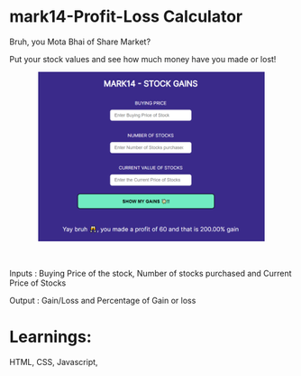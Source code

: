 # mark14-Profit-Loss Calculator
 Bruh, you Mota Bhai of Share Market?

 Put your stock values and see how much money have you made or lost!

 <p align="center">
  <a href="https://mark14-profit-loss-calc.netlify.app/">
    <img src="/profit_loss.PNG" height="300px">
  </a>
</p>

&nbsp;

Inputs : Buying Price of the stock, Number of stocks purchased and Current Price of Stocks

Output : Gain/Loss and Percentage of Gain or loss

# Learnings:
HTML, CSS, Javascript, 



